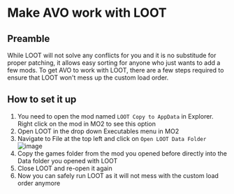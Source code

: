 # Make AVO work with LOOT

## Preamble

While LOOT will not solve any conflicts for you and it is no substitude for proper patching, it allows easy sorting for anyone who just wants to add a few mods.
To get AVO to work with LOOT, there are a few steps required to ensure that LOOT won't mess up the custom load order.

## How to set it up

1) You need to open the mod named ``LOOT Copy to AppData`` in Explorer. Right click on the mod in MO2 to see this option
2) Open LOOT in the drop down Executables menu in MO2
3) Navigate to File at the top left and click on ``Open LOOT Data Folder``
![image](https://github.com/The-Animonculory/Animonculory-Visual-Overhaul/blob/main/.github/LOOTAppData.png)
4) Copy the games folder from the mod you opened before directly into the Data folder you opened with LOOT
5) Close LOOT and re-open it again
6) Now you can safely run LOOT as it will not mess with the custom load order anymore

